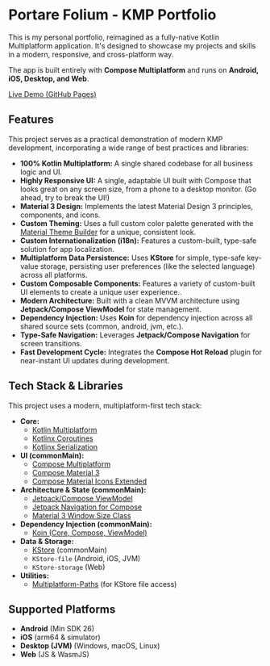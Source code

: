 # Portare Folium - KMP Portfolio

This is my personal portfolio, reimagined as a fully-native Kotlin Multiplatform application. It's designed to showcase my projects and skills in a modern, responsive, and cross-platform way.

The app is built entirely with **Compose Multiplatform** and runs on **Android, iOS, Desktop, and Web**.

[Live Demo (GitHub Pages)](https://formakidov.github.io/Folium)

## Features

This project serves as a practical demonstration of modern KMP development, incorporating a wide range of best practices and libraries:

* **100% Kotlin Multiplatform:** A single shared codebase for all business logic and UI.
* **Highly Responsive UI:** A single, adaptable UI built with Compose that looks great on any screen size, from a phone to a desktop monitor. (Go ahead, try to break the UI!)
* **Material 3 Design:** Implements the latest Material Design 3 principles, components, and icons.
* **Custom Theming:** Uses a full custom color palette generated with the [Material Theme Builder](https://material-foundation.github.io/material-theme-builder/) for a unique, consistent look.
* **Custom Internationalization (i18n):** Features a custom-built, type-safe solution for app localization.
* **Multiplatform Data Persistence:** Uses **KStore** for simple, type-safe key-value storage, persisting user preferences (like the selected language) across all platforms.
* **Custom Composable Components:** Features a variety of custom-built UI elements to create a unique user experience..
* **Modern Architecture:** Built with a clean MVVM architecture using **Jetpack/Compose ViewModel** for state management.
* **Dependency Injection:** Uses **Koin** for dependency injection across all shared source sets (common, android, jvm, etc.).
* **Type-Safe Navigation:** Leverages **Jetpack/Compose Navigation** for screen transitions.
* **Fast Development Cycle:** Integrates the **Compose Hot Reload** plugin for near-instant UI updates during development.

## Tech Stack & Libraries

This project uses a modern, multiplatform-first tech stack:

* **Core:**
    * [Kotlin Multiplatform](https://kotlinlang.org/docs/multiplatform.html)
    * [Kotlinx Coroutines](https://github.com/Kotlin/kotlinx.coroutines)
    * [Kotlinx Serialization](https://github.com/Kotlin/kotlinx.serialization)
* **UI (commonMain):**
    * [Compose Multiplatform](https://github.com/JetBrains/compose-multiplatform)
    * [Compose Material 3](https://developer.android.com/jetpack/compose/design-systems/material3)
    * [Compose Material Icons Extended](https://developer.android.com/jetpack/compose/icons#icons-extended)
* **Architecture & State (commonMain):**
    * [Jetpack/Compose ViewModel](https://developer.android.com/jetpack/androidx/releases/lifecycle)
    * [Jetpack Navigation for Compose](https://developer.android.com/jetpack/compose/navigation)
    * [Material 3 Window Size Class](https://developer.android.com/reference/kotlin/androidx/compose/material3/windowsizeclass/package-summary)
* **Dependency Injection (commonMain):**
    * [Koin (Core, Compose, ViewModel)](https://insert-koin.io/)
* **Data & Storage:**
    * [KStore](https://github.com/xxfast/KStore) (commonMain)
    * `KStore-file` (Android, iOS, JVM)
    * `KStore-storage` (Web)
* **Utilities:**
    * [Multiplatform-Paths](https://github.com/jClapL/multiplatform-paths) (for KStore file access)

## Supported Platforms

* **Android** (Min SDK 26)
* **iOS** (arm64 & simulator)
* **Desktop (JVM)** (Windows, macOS, Linux)
* **Web** (JS & WasmJS)

